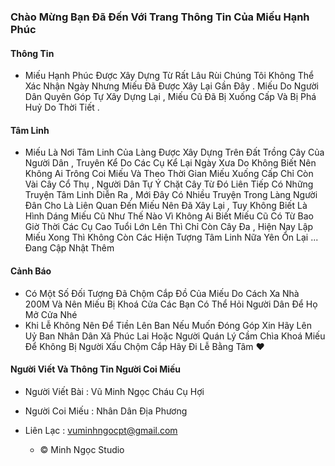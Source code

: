 ### Chào Mừng Bạn Đã Đến Với Trang Thông Tin Của Miếu Hạnh Phúc


####         Thông Tin

  - Miếu Hạnh Phúc Được Xây Dựng Từ Rất Lâu Rùi Chúng Tôi Không Thể Xác Nhận Ngày Nhưng Miếu Đã Được Xây Lại Gần Đây . Miếu Do Người Dân Quyên Góp Tự Xây Dựng Lại , Miếu Cũ Đã Bị Xuống Cấp Và Bị Phá Huỷ Do Thời Tiết .
   
####       Tâm Linh 

   - Miếu Là Nơi Tâm Linh Của Làng Được Xây Dựng Trên Đất Trồng Cây Của Người Dân , Truyên Kể Do Các Cụ Kể Lại Ngày Xưa Do Không Biết Nên Không Ai Trông Coi Miếu Và Theo Thời Gian Miếu Xuống Cấp Chỉ Còn Vài Cây Cổ Thụ , Người Dân Tự Ý Chặt Cây Từ Đó Liên Tiếp Có Những Truyện Tâm Linh Diễn Ra , Mới Đây Có Nhiều Truyện Trong Làng Người Đân Cho Là Liên Quan Đến Miếu Nên Đã Xây Lại , Tuy Không Biết Là Hình Dáng Miếu Cũ Như Thế Nào Vì Không Ai Biết Miếu Cũ Có Từ Bao Giờ Thời Các Cụ Cao Tuổi Lớn Lên Thì Chỉ Còn Cây Đa , Hiện Nay Lập Miếu Xong Thì Không Còn Các Hiện Tượng Tâm Linh Nữa Yên Ổn Lại ... Đang Cập Nhật Thêm

####         Cảnh Báo 

   - Có Một Số Đối Tượng Đã Chộm Cắp Đồ Của Miếu Do Cách Xa Nhà 200M Và Nên Miếu Bị Khoá Cửa Các Bạn Có Thể Hỏi Người Dân Để Họ Mở Cửa Nhé
   - Khi Lễ Không Nên Để Tiền Lên Ban Nếu Muốn Đóng Góp Xin Hãy Lên Uỷ Ban Nhân Dân Xã Phúc Lai Hoặc Người Quán Lý Cầm Chìa Khoá Miếu Để Không Bị Người Xấu Chộm Cắp Hãy Đi Lễ Bằng Tâm ♥️


#### Người Viết Và Thông Tin Người Coi Miếu 
 - Người Viết Bài : Vũ Minh Ngọc Cháu Cụ Hợi
 - Người Coi Miếu : Nhân Dân Địa Phương

 - Liên Lạc : vuminhngocpt@gmail.com


    - © Minh Ngọc Studio 
